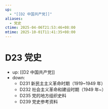 ```yaml
---
up:
  - "[[D2 中国共产党]]"
aliases:
  - 党史
ctime: 2025-04-06T21:53:46+08:00
mtime: 2025-10-01T11:41:35+08:00
---
```


# D23 党史

- up: [[D2 中国共产党]]
- down:	
	- D231 新民主主义革命时期（1919~1949 年）
	- D232 社会主义革命和建设时期（1949 年~）
	- D235 党的地方组织史料
	- D239 党史参考资料
	
